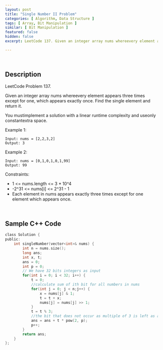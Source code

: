 ```yaml
---
layout: post
title: "Single Number II Problem"
categories: [ Algorithm, Data Structure ]
tags: [ Array, Bit Manipulation ]
similar: [ Bit Manipulation ]
featured: false
hidden: false
excerpt: LeetCode 137. Given an integer array nums whereevery element appears three times except for one, which appears exactly once. Find the single element and return it.

---
```


<br />

## Description

LeetCode Problem 137.

Given an integer array nums whereevery element appears three times except for one, which appears exactly once. Find the single element and return it.

You mustimplement a solution with a linear runtime complexity and useonly constantextra space.

Example 1:
```
Input: nums = [2,2,3,2]
Output: 3
```

Example 2:
```
Input: nums = [0,1,0,1,0,1,99]
Output: 99
```

Constraints:
* 1 <= nums.length <= 3 * 10^4
* -2^31 <= nums[i] <= 2^31 - 1
* Each element in nums appears exactly three times except for one element which appears once.

<br />

## Sample C++ Code


```c
class Solution {
public:
    int singleNumber(vector<int>& nums) {
        int n = nums.size();
        long ans;
        int x, t;
        ans = 0;
        int p = 0;
		// We have 32 bits integers as input
        for(int i = 0; i < 32; i++) {
            t = 0;
            //calculate sum of ith bit for all numbers in nums
            for(int j = 0; j < n;j++) {
                x = nums[j] & 1;
                t = t + x;
                nums[j] = nums[j] >> 1;
            }
            t = t % 3;
            //the bit that does not occur as multiple of 3 is left as a remainder 
            ans = ans + t * pow(2, p);
            p++;
        }
        return ans;
    }
};
```


